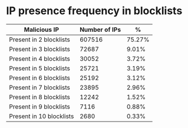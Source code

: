# IP presence frequency in blocklists
| Malicious IP | Number of IPs | % |
|----|----|----|
| Present in 2 blocklists | 607516 | 75.27% |
| Present in 3 blocklists | 72687 | 9.01% |
| Present in 4 blocklists | 30052 | 3.72% |
| Present in 5 blocklists | 25721 | 3.19% |
| Present in 6 blocklists | 25192 | 3.12% |
| Present in 7 blocklists | 23895 | 2.96% |
| Present in 8 blocklists | 12242 | 1.52% |
| Present in 9 blocklists | 7116 | 0.88% |
| Present in 10 blocklists | 2680 | 0.33% |
